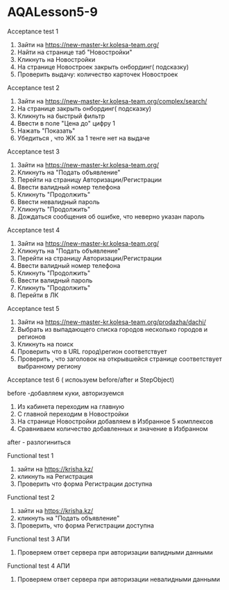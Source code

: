# AQALesson5-9

Acceptance test 1

1. Зайти на https://new-master-kr.kolesa-team.org/
2. Найти на странице таб "Новостройки"
3. Кликнуть на Новостройки
4. На странице Новостроек закрыть онбординг( подсказку)
5. Проверить выдачу: количество карточек Новостроек

Acceptance test 2

1. Зайти на https://new-master-kr.kolesa-team.org/complex/search/
2. На странице закрыть онбординг( подсказку)
3. Кликнуть на быстрый фильтр 
4. Ввести в поле "Цена до" цифру 1 
5. Нажать "Показать"
6. Убедиться , что ЖК за 1 тенге нет на выдаче

Acceptance test 3
1. Зайти на https://new-master-kr.kolesa-team.org/
2. Кликнуть на "Подать объявление"
3. Перейти на страницу Авторизации/Регистрации
4. Ввести валидный номер телефона
5. Кликнуть "Продолжить"
6. Ввести невалидный пароль
7. Кликнуть "Продолжить"
8. Дождаться сообщения об ошибке, что неверно указан пароль

Acceptance test 4
1. Зайти на https://new-master-kr.kolesa-team.org/
2. Кликнуть на "Подать объявление"
3. Перейти на страницу Авторизации/Регистрации
4. Ввести валидный номер телефона
5. Кликнуть "Продолжить"
6. Ввести валидный пароль 
7. Кликнуть "Продолжить"
8. Перейти в ЛК

Acceptance test 5
1. Зайти на https://new-master-kr.kolesa-team.org/prodazha/dachi/
2. Выбрать из выпадающего списка городов несколько городов и регионов
3. Кликнуть  на поиск 
4. Проверить что в URL город\регион соответствует
5. Проверить , что заголовок на открывшейся странице соответствует выбранному региону 

Acceptance test 6 ( испоьзуем before/after и StepObject)

before -добавляем куки, авторизуемся

1. Из кабинета переходим на главную
2. С главной переходим в Новостройки 
3. На странице Новостройки добавляем в Избранное 5 комплексов
4. Сравниваем количество добавленных и значение в Избранном 

after - разлогиниться 








Functional test 1
  
1. зайти на https://krisha.kz/
2. кликнуть на Регистрация
3. Проверить что форма Регистрации доступна


Functional test 2

1. зайти на https://krisha.kz/
2. кликнуть на "Подать объявление"
3. Проверить, что форма Регистрации доступна


Functional test 3 АПИ
1. Проверяем ответ сервера при авторизации валидными данными

Functional test 4 АПИ
1. Проверяем ответ сервера при авторизации невалидными данными




